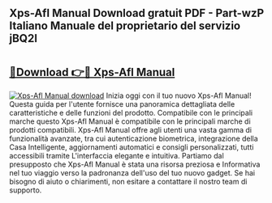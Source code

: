 ## Xps-Afl Manual Download gratuit PDF - Part-wzP Italiano Manuale del proprietario del servizio jBQ2l

# <h2><a href="http://dfbgpv.blite.top/?on=Xps-Afl+Manual">🔗Download 👉🔴 Xps-Afl Manual</a></h2>

[![Xps-Afl Manual download](https://i.imgur.com/lujVjoI.png)](http://dfbgpv.blite.top/?on=Xps-Afl+Manual)
Inizia oggi con il tuo nuovo Xps-Afl Manual! Questa guida per l'utente fornisce una panoramica dettagliata delle caratteristiche e delle funzioni del prodotto. Compatibile con le principali marche questo Xps-Afl Manual è compatibile con le principali marche di prodotti compatibili. Xps-Afl Manual offre agli utenti una vasta gamma di funzionalità avanzate, tra cui autenticazione biometrica, integrazione della Casa Intelligente, aggiornamenti automatici e consigli personalizzati, tutti accessibili tramite L'interfaccia elegante e intuitiva. Partiamo dal presupposto che Xps-Afl Manual è stata una risorsa preziosa e Informativa nel tuo viaggio verso la padronanza dell'uso del tuo nuovo gadget. Se hai bisogno di aiuto o chiarimenti, non esitare a contattare il nostro team di supporto.

